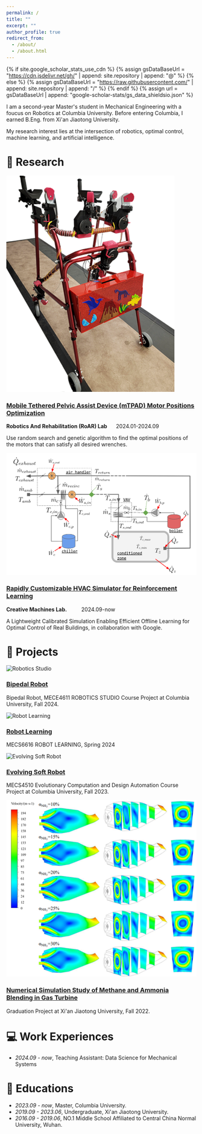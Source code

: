 ```yaml
---
permalink: /
title: ""
excerpt: ""
author_profile: true
redirect_from: 
  - /about/
  - /about.html
---
```


{% if site.google_scholar_stats_use_cdn %}
{% assign gsDataBaseUrl = "https://cdn.jsdelivr.net/gh/" | append: site.repository | append: "@" %}
{% else %}
{% assign gsDataBaseUrl = "https://raw.githubusercontent.com/" | append: site.repository | append: "/" %}
{% endif %}
{% assign url = gsDataBaseUrl | append: "google-scholar-stats/gs_data_shieldsio.json" %}

<span class='anchor' id='about-me'></span>

I am a second-year Master's student in Mechanical Engineering with a foucus on Robotics at Columbia University. Before entering Columbia, I earned B.Eng. from Xi'an Jiaotong University.

My research interest lies at the intersection of robotics, optimal control, machine learning, and artificial intelligence.



# 🤖 Research 
<div class="research-container">

  <!-- 项目 1 -->
  <div class="research-item">
    <div class="research-image">
      <img src="/images/roar.png" alt="mTPAD">
    </div>
    <div class="research-details">
      <h3><a href="/Research/mTPAD-details" >Mobile Tethered Pelvic Assist Device (mTPAD) Motor Positions Optimization</a></h3>
      <p><strong>Robotics And Rehabilitation (RoAR) Lab</strong>&nbsp;&nbsp;&nbsp;&nbsp;&nbsp;&nbsp;2024.01-2024.09</p>
      <p>Use random search and genetic algorithm to find the optimal positions of the motors that can satisfy all desired wrenches.</p>
    </div>
  </div>

  <!-- 项目 2 -->
  <div class="research-item">
    <div class="research-image">
      <img src="/images/HVAC.png" alt="Rapidly Customizable HVAC Simulator for Reinforcement Learning">
    </div>
    <div class="research-details">
      <h3><a href="/Research/SBSim-details" >Rapidly Customizable HVAC Simulator for Reinforcement Learning</a></h3>
      <p><strong>Creative Machines Lab. </strong> &nbsp;&nbsp;&nbsp;&nbsp;&nbsp;&nbsp;&nbsp;&nbsp;&nbsp;2024.09-now</p>
      <p>A Lightweight Calibrated Simulation Enabling Efficient Offline Learning for Optimal Control of Real Buildings, in collaboration with Google.</p>
    </div>
  </div>  
  
</div>



# 🤖 Projects 
<div class="research-container">

  <!-- 项目 1 -->
  <div class="project-container">
    <div class="project-image">
      <img src="/images/rs.png" alt="Robotics Studio">
    </div>
    <div class="project-details">
      <h3><a href="/research-details">Bipedal Robot</a></h3>
      <p>Bipedal Robot, MECE4611 ROBOTICS STUDIO Course Project at Columbia University, Fall 2024.</p>
    </div>
    </div>

  <!-- 项目 2 -->
  <div class="research-item">
    <div class="research-image">
      <img src="/images/rl.png" alt="Robot Learning">
    </div>
    <div class="research-details">
      <h3><a href="/research-details" >Robot Learning</a></h3>
      <p>MECS6616 ROBOT LEARNING, Spring 2024</p>
    </div>
  </div>  

  <!-- 项目 3 -->
  <div class="research-item">
    <div class="research-image">
      <img src="/images/evo.png" alt="Evolving Soft Robot">
    </div>
    <div class="research-details">
      <h3><a href="/research-details" >Evolving Soft Robot</a></h3>
      <p>MECS4510 Evolutionary Computation and Design Automation Course Project at Columbia University, Fall 2023.</p>
    </div>
  </div>  

  <!-- 项目 4 -->
  <div class="research-item">
    <div class="research-image">
      <img src="/images/turbine.png" alt="Numerical Simulation Study of Methane and Ammonia Blending in Gas Turbine">
    </div>
    <div class="research-details">
      <h3><a href="/research-details" target="_blank">Numerical Simulation Study of Methane and Ammonia Blending in Gas Turbine</a></h3>
      <p>Graduation Project at Xi'an Jiaotong University, Fall 2022.</p>
    </div>
  </div>
 

</div>



# 💻 Work Experiences
- *2024.09 - now*, Teaching Assistant: Data Science for Mechanical Systems

# 📖 Educations
- *2023.09 - now*, Master, Columbia University.
- *2019.09 - 2023.06*, Undergraduate, Xi'an Jiaotong University.
- *2016.09 - 2019.06*, NO.1 Middle School Affiliated to Central China Normal University, Wuhan. 


